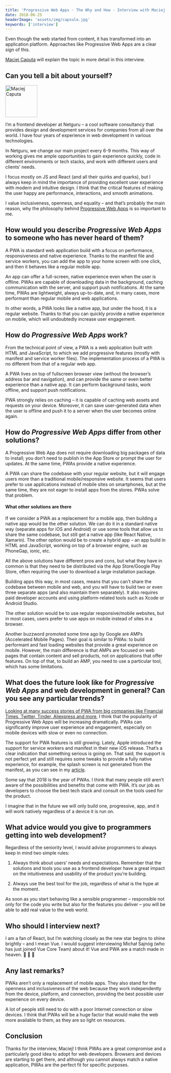 ```yaml
---
title: 'Progressive Web Apps - The Why and How - Interview with Maciej Caputa'
date: 2018-06-25
headerImage: 'assets/img/capsule.jpg'
keywords: ['interview']
---
```


Even though the web started from content, it has transformed into an application platform. Approaches like Progressive Web Apps are a clear sign of this.

[Maciej Caputa](https://twitter.com/MaciekCaputa) will explain the topic in more detail in this interview.

## Can you tell a bit about yourself?

<p>
<span class="author">
  <img src="https://www.gravatar.com/avatar/26152f965d5974e7a30deaa5ab19641f?s=200&d=wavatar" alt="Maciej Caputa" class="author" width="100" height="100" />
</span>

I’m a frontend developer at Netguru – a cool software consultancy that provides design and development services for companies from all over the world. I have four years of experience in web development in various technologies.

</p>

In Netguru, we change our main project every 6-9 months. This way of working gives me ample opportunities to gain experience quickly, code in different environments or tech stacks, and work with different users and clients’ needs.

I focus mostly on JS and React (and all their quirks and quarks), but I always keep in mind the importance of providing excellent user experience with modern and intuitive design. I think that the critical features of making the user happy are performance, interactions, and smooth animations.

I value inclusiveness, openness, and equality – and that’s probably the main reason, why the philosophy behind [Progressive Web Apps](https://www.netguru.co/services/progressive-web-apps) is so important to me.

## How would you describe _Progressive Web Apps_ to someone who has never heard of them?

A PWA is standard web application build with a focus on performance, responsiveness and native experience. Thanks to the manifest file and service workers, you can add the app to your home screen with one click, and then it behaves like a regular mobile app.

An app can offer a full-screen, native experience even when the user is offline. PWAs are capable of downloading data in the background, caching communication with the server, and support push notifications. At the same time, PWAs are lightweight, always up-to-date, and, in many cases, more performant than regular mobile and web applications.

In other words, a PWA looks like a native app, but under the hood, it is a regular website. Thanks to that you can quickly provide a native experience on mobile, which will undoubtedly increase user engagement.

## How do _Progressive Web Apps_ work?

From the technical point of view, a PWA is a web application built with HTML and JavaScript, to which we add progressive features (mostly with manifest and service worker files). The implementation process of a PWA is no different from that of a regular web app.

A PWA lives on top of fullscreen browser view (without the browser’s address bar and navigation), and can provide the same or even better experience than a native app. It can perform background tasks, work offline, and support push notifications.

PWA strongly relies on caching – it is capable of caching web assets and requests on your device. Moreover, it can save user-generated data when the user is offline and push it to a server when the user becomes online again.

## How do _Progressive Web Apps_ differ from other solutions?

A Progressive Web App does not require downloading big packages of data to install; you don’t need to publish in the App Store or prompt the user for updates. At the same time, PWAs provide a native experience.

A PWA can share the codebase with your regular website, but it will engage users more than a traditional mobile/responsive website. It seems that users prefer to use applications instead of mobile sites on smartphones, but at the same time, they are not eager to install apps from the stores. PWAs solve that problem.

#### What other solutions are there

If we consider a PWA as a replacement for a mobile app, then building a native app would be the other solution. We can do it in a standard native way (separate apps for iOS and Android) or use some tools that allow us to share the same codebase, but still get a native app (like React Native, Xamarin). The other option would be to create a hybrid app – an app build in HTML and JavaScript, working on top of a browser engine, such as PhoneGap, ionic, etc.

All the above solutions have different pros and cons, but what they have in common is that they need to be distributed via the App Store/Google Play Store, often requiring the user to download a large installation package.

Building apps this way, in most cases, means that you can’t share the codebase between mobile and web, and you will have to build two or even three separate apps (and also maintain them separately). It also requires paid developer accounts and using platform-related tools such as Xcode or Android Studio.

The other solution would be to use regular responsive/mobile websites, but in most cases, users prefer to use apps on mobile instead of sites in a browser.

Another buzzword promoted some time ago by Google are AMPs (Accelerated Mobile Pages). Their goal is similar to PWAs: to build performant and fast loading websites that provide a great experience on mobile. However, the main difference is that AMPs are focused on web pages that contain content and sell products, not on applications that offer features. On top of that, to build an AMP, you need to use a particular tool, which has some limitations.

## What does the future look like for _Progressive Web Apps_ and web development in general? Can you see any particular trends?

[Looking at many success stories of PWA from big companies like Financial Times, Twitter, Tinder, Aliexpress and more](https://www.netguru.co/blog/10-popular-companies-that-do-progressive-web-apps), I think that the popularity of Progressive Web Apps will be increasing dramatically. PWAs can significantly improve user experience and engagement, especially on mobile devices with slow or even no connection.

The support for PWA features is still growing. Lately, Apple introduced the support for service workers and manifest in their new iOS release. That’s a clear indication that something serious is going on. That said, the support is not perfect yet and still requires some tweaks to provide a fully native experience, for example, the splash screen is not generated from the manifest, as you can see in my [article](https://www.netguru.co/codestories/few-tips-that-will-make-your-pwa-on-ios-feel-like-native).

Some say that 2018 is the year of PWAs. I think that many people still aren’t aware of the possibilities and benefits that come with PWA. It’s our job as developers to choose the best tech stack and consult on the tools used for the product.

I imagine that in the future we will only build one, progressive, app, and it will work natively regardless of a device it is run on.

## What advice would you give to programmers getting into web development?

Regardless of the seniority level, I would advise programmers to always keep in mind two simple rules:

1. Always think about users’ needs and expectations. Remember that the solutions and tools you use as a frontend developer have a great impact on the intuitiveness and usability of the product you’re building.

2. Always use the best tool for the job, regardless of what is the hype at the moment.

As soon as you start behaving like a sensible programmer – responsible not only for the code you write but also for the features you deliver – you will be able to add real value to the web world.

## Who should I interview next?

I am a fan of React, but I’m watching closely as the new star begins to shine brightly – and I mean Vue. I would suggest interviewing Michał Sajnóg (who has just joined Vue Core Team) about it! Vue and PWA are a match made in heaven. 💪 🌈 🦄

## Any last remarks?

PWAs aren’t only a replacement of mobile apps. They also stand for the openness and inclusiveness of the web because they work independently from the device, platform, and connection, providing the best possible user experience on every device.

A lot of people still need to do with a poor Internet connection or slow devices. I think that PWAs will be a huge factor that would make the web more available to them, as they are so light on resources.

## Conclusion

Thanks for the interview, Maciej! I think PWAs are a great compromise and a particularly good idea to adopt for web developers. Browsers and devices are starting to get there, and although you cannot always match a native application, PWAs are the perfect fit for specific purposes.
